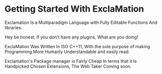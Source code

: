 # Getting Started With ExclaMation
Exclamation Is a Multiparadigm Language with Fully Editable Functions And libraries.

Hey be honest, If you don't have any plugins, What are you doing!

ExclaMation Was Written In ISO C++11, With the sole purpose of making Programming More Humanly Understandable and easily read.

Exclamation's Package manager is Fairly Cheap In terms that it Is Handpicked Chosen Extensions, The Web Taker Coming soon.

